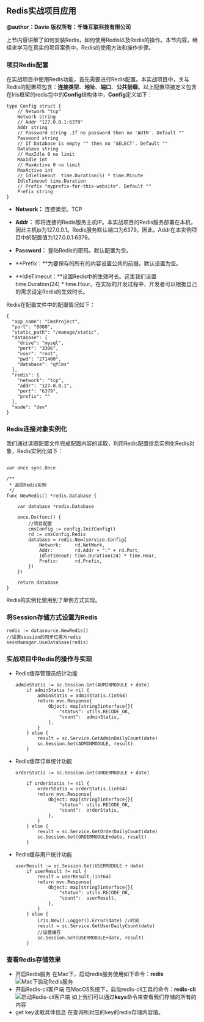 ## Redis实战项目应用

**@author：Davie**
**版权所有：千锋互联科技有限公司**

上节内容讲解了如何安装Redis，如何使用Redis以及Redis的操作。本节内容，继续来学习在真实的项目案例中，Redis的使用方法和操作步骤。

### 项目Redis配置
在实战项目中使用Redis功能，首先需要进行Redis配置。本实战项目中，关与Redis的配置项包含：**连接类型**、**地址**、**端口**、**公共前缀**。以上配置项被定义包含在Iris框架的redis包中的**Config**结构体中，**Config**定义如下：

```
type Config struct {
	// Network "tcp"
	Network string
	// Addr "127.0.0.1:6379"
	Addr string
	// Password string .If no password then no 'AUTH'. Default ""
	Password string
	// If Database is empty "" then no 'SELECT'. Default ""
	Database string
	// MaxIdle 0 no limit
	MaxIdle int
	// MaxActive 0 no limit
	MaxActive int
	// IdleTimeout  time.Duration(5) * time.Minute
	IdleTimeout time.Duration
	// Prefix "myprefix-for-this-website". Default ""
	Prefix string
}
```

* **Network：** 连接类型。TCP

* **Addr：** 即将连接的Redis服务主机IP。本实战项目的Redis服务部署在本机，因此主机ip为127.0.0.1。Redis服务默认端口为6379。因此，Addr在本实例项目中的配置值为127.0.0.1:6379。

* **Password：** 登陆Redis的密码。默认配置为空。

* **Prefix：**为要保存的所有的内容设置公共的前缀。默认设置为空。

* **IdleTimeout：**设置Redis中的生效时长。这里我们设置time.Duration(24) * time.Hour。在实际的开发过程中，开发者可以根据自己的需求设定Redis的生效时长。

Redis在配置文件中的配置情况如下：

```
{
  "app_name": "CmsProject",
  "port": "8080",
  "static_path": "/manage/static",
  "database": {
    "drive": "mysql",
    "port": "3306",
    "user": "root",
    "pwd": "271400",
    "database": "qfCms"
  },
  "redis": {
    "network": "tcp",
    "addr": "127.0.0.1",
    "port": "6379",
    "prefix": ""
  },
  "mode": "dev"
}
```

### Redis连接对象实例化
我们通过读取配置文件完成配置内容的读取，利用Redis配置信息实例化Redis对象，Redis实例化如下：
```

var once sync.Once

/**
 * 返回Redis实例
 */
func NewRedis() *redis.Database {

	var database *redis.Database

	once.Do(func() {
		//项目配置
		cmsConfig := config.InitConfig()
		rd := cmsConfig.Redis
		database = redis.New(service.Config{
			Network:     rd.NetWork,
			Addr:        rd.Addr + ":" + rd.Port,
			IdleTimeout: time.Duration(24) * time.Hour,
			Prefix:      rd.Prefix,
		})
	})
	
	return database
}

```
Redis的实例化使用到了单例方式实现。



### 将Session存储方式设置为Redis
```
redis := datasource.NewRedis()
//设置session的同步位置为redis
sessManager.UseDatabase(redis)
```
### 实战项目中Redis的操作与实现
* Redis缓存管理员统计功能
    
    ```
    adminStatis := sc.Session.Get(ADMINMODULE + date)
		if adminStatis != nil {
			adminStatis = adminStatis.(int64)
			return mvc.Response{
				Object: map[string]interface{}{
					"status": utils.RECODE_OK,
					"count":  adminStatis,
				},
			}
		} else {
			result = sc.Service.GetAdminDailyCount(date)
			sc.Session.Set(ADMINMODULE, result)
		}
    ```
    
* Redis缓存订单统计功能
    
    ```
    orderStatis := sc.Session.Get(ORDERMODULE + date)

		if orderStatis != nil {
			orderStatis = orderStatis.(int64)
			return mvc.Response{
				Object: map[string]interface{}{
					"status": utils.RECODE_OK,
					"count":  orderStatis,
				},
			}
		} else {
			result = sc.Service.GetOrderDailyCount(date)
			sc.Session.Set(ORDERMODULE+date, result)
		}

    ```
    
* Redis缓存用户统计功能
    ```
    userResult := sc.Session.Get(USERMODULE + date)
		if userResult != nil {
			result = userResult.(int64)
			return mvc.Response{
				Object: map[string]interface{}{
					"status": utils.RECODE_OK,
					"count":  userResult,
				},
			}
		} else {
			iris.New().Logger().Error(date) //时间
			result = sc.Service.GetUserDailyCount(date)
			//设置缓存
			sc.Session.Set(USERMODULE+date, result)
		}
    ```

###  查看Redis存储效果
* 开启Redis服务
  在Mac下，启动redis服务使用如下命令：**redis**
![Mac下启动Redis服务](http://7xtcwd.com1.z0.glb.clouddn.com/启动Redis服务.png)
* 开启Redis-cli客户端
在MacOS系统下，启动redis-cli工具的命令：**redis-cli**
![启动Redis-cli客户端](http://7xtcwd.com1.z0.glb.clouddn.com/Redis-cli客户端.png)
如上我们可以通过**keys**命令来查看我们存储的所有的内容
* get key读取具体信息
在查询所对应的key的redis存储内容值。



